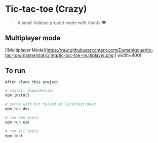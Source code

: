 # Tic-tac-toe (Crazy)

> A small hobbye project made with VueJs :heart:

## Multiplayer mode

![Multiplayer Mode](https://raw.githubusercontent.com/Domeniqque/tic-tac-toe/master/static/img/tic-tac-toe-multiplayer.png | width=400)

## To run

``` bash
After clone this project

# install dependencies
npm install

# serve with hot reload at localhost:8080
npm run dev

# run e2e tests
npm run e2e

# run all tests
npm test
```
